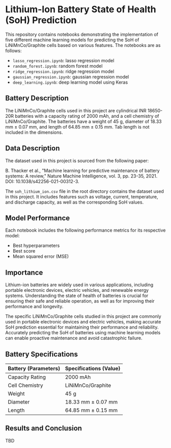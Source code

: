 # Lithium-Ion Battery State of Health (SoH) Prediction

This repository contains notebooks demonstrating the implementation of five different machine learning models for predicting the SoH of LiNiMnCo/Graphite cells based on various features. The notebooks are as follows:

- `lasso_regression.ipynb`: lasso regression model
- `random_forest.ipynb`: random forest model
- `ridge_regression.ipynb`: ridge regression model
- `gaussian_regression.ipynb`: gaussian regression model
- `deep_learning.ipynb`: deep learning model using Keras

## Battery Description

The LiNiMnCo/Graphite cells used in this project are cylindrical INR 18650-20R batteries with a capacity rating of 2000 mAh, and a cell chemistry of LiNiMnCo/Graphite. The batteries have a weight of 45 g, diameter of 18.33 mm ± 0.07 mm, and length of 64.85 mm ± 0.15 mm. Tab length is not included in the dimensions.

## Data Description

The dataset used in this project is sourced from the following paper:

B. Thacker et al., "Machine learning for predictive maintenance of battery systems: A review," Nature Machine Intelligence, vol. 3, pp. 23-35, 2021. DOI: 10.1038/s42256-021-00312-3.

The `soh_lithium_ion.csv` file in the root directory contains the dataset used in this project. It includes features such as voltage, current, temperature, and discharge capacity, as well as the corresponding SoH values.

## Model Performance

Each notebook includes the following performance metrics for its respective model:

- Best hyperparameters
- Best score
- Mean squared error (MSE)

## Importance

Lithium-ion batteries are widely used in various applications, including portable electronic devices, electric vehicles, and renewable energy systems. Understanding the state of health of batteries is crucial for ensuring their safe and reliable operation, as well as for improving their performance and longevity.

The specific LiNiMnCo/Graphite cells studied in this project are commonly used in portable electronic devices and electric vehicles, making accurate SoH prediction essential for maintaining their performance and reliability. Accurately predicting the SoH of batteries using machine learning models can enable proactive maintenance and avoid catastrophic failure.

## Battery Specifications

| Battery (Parameters) | Specifications (Value) |
| -------------------- | ---------------------- |
| Capacity Rating      | 2000 mAh                |
| Cell Chemistry       | LiNiMnCo/Graphite       |
| Weight               | 45 g                    |
| Diameter             | 18.33 mm ± 0.07 mm      |
| Length               | 64.85 mm ± 0.15 mm      |

## Results and Conclusion

TBD
